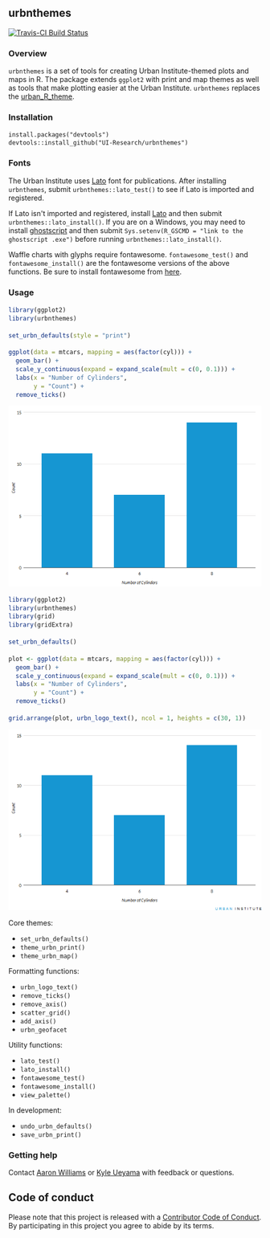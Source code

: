
<!-- README.md is generated from README.Rmd. Please edit that file -->
urbnthemes
----------

[![Travis-CI Build Status](https://travis-ci.org/UI-Research/urbnthemes.svg?branch=master)](https://travis-ci.org/UI-Research/urbnthemes)

### Overview

`urbnthemes` is a set of tools for creating Urban Institute-themed plots and maps in R. The package extends `ggplot2` with print and map themes as well as tools that make plotting easier at the Urban Institute. `urbnthemes` replaces the [urban\_R\_theme](https://github.com/UrbanInstitute/urban_R_theme).

### Installation

    install.packages("devtools")
    devtools::install_github("UI-Research/urbnthemes")

### Fonts

The Urban Institute uses [Lato](https://fonts.google.com/specimen/Lato) font for publications. After installing `urbnthemes`, submit `urbnthemes::lato_test()` to see if Lato is imported and registered.

If Lato isn't imported and registered, install [Lato](https://fonts.google.com/specimen/Lato) and then submit `urbnthemes::lato_install()`. If you are on a Windows, you may need to install [ghostscript](https://www.ghostscript.com/download.html) and then submit `Sys.setenv(R_GSCMD = "link to the ghostscript .exe")` before running `urbnthemes::lato_install()`.

Waffle charts with glyphs require fontawesome. `fontawesome_test()` and `fontawesome_install()` are the fontawesome versions of the above functions. Be sure to install fontawesome from [here](https://github.com/hrbrmstr/waffle/tree/master/inst/fonts).

### Usage

``` r
library(ggplot2)
library(urbnthemes)

set_urbn_defaults(style = "print")

ggplot(data = mtcars, mapping = aes(factor(cyl))) +
  geom_bar() + 
  scale_y_continuous(expand = expand_scale(mult = c(0, 0.1))) +
  labs(x = "Number of Cylinders",
       y = "Count") +
  remove_ticks()
```

![](man/figures/README-example-1.png)

``` r
library(ggplot2)
library(urbnthemes)
library(grid)
library(gridExtra)

set_urbn_defaults()

plot <- ggplot(data = mtcars, mapping = aes(factor(cyl))) +
  geom_bar() + 
  scale_y_continuous(expand = expand_scale(mult = c(0, 0.1))) +
  labs(x = "Number of Cylinders",
       y = "Count") +
  remove_ticks()

grid.arrange(plot, urbn_logo_text(), ncol = 1, heights = c(30, 1))
```

![](man/figures/README-example2-1.png)

Core themes:

-   `set_urbn_defaults()`
-   `theme_urbn_print()`
-   `theme_urbn_map()`

Formatting functions:

-   `urbn_logo_text()`
-   `remove_ticks()`
-   `remove_axis()`
-   `scatter_grid()`
-   `add_axis()`
-   `urbn_geofacet`

Utility functions:

-   `lato_test()`
-   `lato_install()`
-   `fontawesome_test()`
-   `fontawesome_install()`
-   `view_palette()`

In development:

-   `undo_urbn_defaults()`
-   `save_urbn_print()`

### Getting help

Contact [Aaron Williams](awilliams@urban.org) or [Kyle Ueyama](kueyama@urban.org) with feedback or questions.

Code of conduct
---------------

Please note that this project is released with a [Contributor Code of Conduct](CODE_OF_CONDUCT.md). By participating in this project you agree to abide by its terms.
